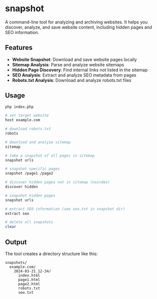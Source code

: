 # snapshot

A command-line tool for analyzing and archiving websites. It helps you discover, analyze, and save website content, including hidden pages and SEO information.

## Features

- **Website Snapshot**: Download and save website pages locally
- **Sitemap Analysis**: Parse and analyze website sitemaps
- **Hidden Page Discovery**: Find internal links not listed in the sitemap
- **SEO Analysis**: Extract and analyze SEO metadata from pages
- **Robots.txt Analysis**: Download and analyze robots.txt files

## Usage

```bash
php index.php

# set target website
host example.com

# download robots.txt
robots

# download and analyze sitemap
sitemap

# take a snapshot of all pages in sitemap
snapshot urls

# snapshot specific pages
snapshot /page1 /page2

# discover hidden pages not in sitemap (noindex)
discover hidden

# snapshot hidden pages
snapshot urls

# extract SEO information (see seo.txt in snapshot dir)
extract seo

# delete all snapshots
clear
```

## Output

The tool creates a directory structure like this:
```
snapshots/
  example.com/
    2024-03-21_12-34/
      index.html
      page1.html
      page2.html
      robots.txt
      seo.txt
```
